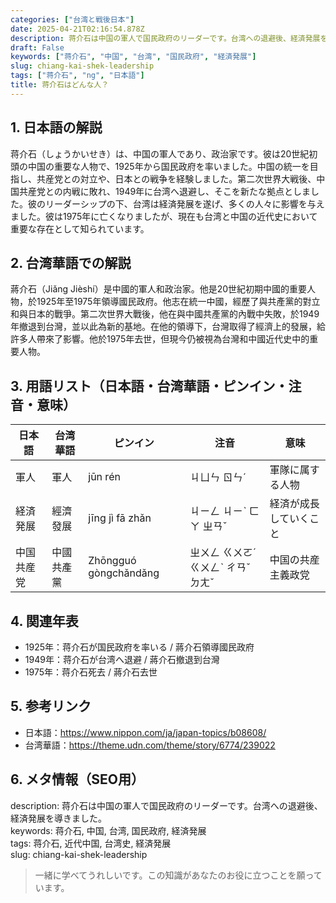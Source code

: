 ```yaml
---
categories: ["台湾と戦後日本"]
date: 2025-04-21T02:16:54.878Z
description: 蒋介石は中国の軍人で国民政府のリーダーです。台湾への退避後、経済発展を導きました。
draft: False
keywords: ["蒋介石", "中国", "台湾", "国民政府", "経済発展"]
slug: chiang-kai-shek-leadership
tags: ["蒋介石", "ng", "日本語"]
title: 蒋介石はどんな人？
---
```




## 1. 日本語の解説  
蒋介石（しょうかいせき）は、中国の軍人であり、政治家です。彼は20世紀初頭の中国の重要な人物で、1925年から国民政府を率いました。中国の統一を目指し、共産党との対立や、日本との戦争を経験しました。第二次世界大戦後、中国共産党との内戦に敗れ、1949年に台湾へ退避し、そこを新たな拠点としました。彼のリーダーシップの下、台湾は経済発展を遂げ、多くの人々に影響を与えました。彼は1975年に亡くなりましたが、現在も台湾と中国の近代史において重要な存在として知られています。

## 2. 台湾華語での解説  
蔣介石（Jiǎng Jièshí）是中國的軍人和政治家。他是20世紀初期中國的重要人物，於1925年至1975年領導國民政府。他志在統一中國，經歷了與共產黨的對立和與日本的戰爭。第二次世界大戰後，他在與中國共產黨的內戰中失敗，於1949年撤退到台灣，並以此為新的基地。在他的領導下，台灣取得了經濟上的發展，給許多人帶來了影響。他於1975年去世，但現今仍被視為台灣和中國近代史中的重要人物。

## 3. 用語リスト（日本語・台湾華語・ピンイン・注音・意味）  

| 日本語     | 台湾華語      | ピンイン     | 注音    | 意味                      |
|------------|---------------|--------------|---------|---------------------------|
| 軍人       | 軍人          | jūn rén      | ㄐㄩㄣ ㄖㄣˊ | 軍隊に属する人物           |
| 経済発展   | 經濟發展      | jīng jì fā zhǎn | ㄐㄧㄥ ㄐㄧˋ ㄈㄚ ㄓㄢˇ | 経済が成長していくこと     |
| 中国共産党 | 中國共產黨    | Zhōngguó gòngchǎndǎng | ㄓㄨㄥ ㄍㄨㄛˊ ㄍㄨㄥˋ ㄔㄢˇ ㄉㄤˇ | 中国の共産主義政党         |

## 4. 関連年表  

- 1925年：蒋介石が国民政府を率いる / 蔣介石領導國民政府
- 1949年：蒋介石が台湾へ退避 / 蔣介石撤退到台灣
- 1975年：蒋介石死去 / 蔣介石去世

## 5. 参考リンク  

- 日本語：https://www.nippon.com/ja/japan-topics/b08608/
- 台湾華語：https://theme.udn.com/theme/story/6774/239022

## 6. メタ情報（SEO用）  
description: 蒋介石は中国の軍人で国民政府のリーダーです。台湾への退避後、経済発展を導きました。  
keywords: 蒋介石, 中国, 台湾, 国民政府, 経済発展  
tags: 蒋介石, 近代中国, 台湾史, 経済発展  
slug: chiang-kai-shek-leadership

> 一緒に学べてうれしいです。この知識があなたのお役に立つことを願っています。